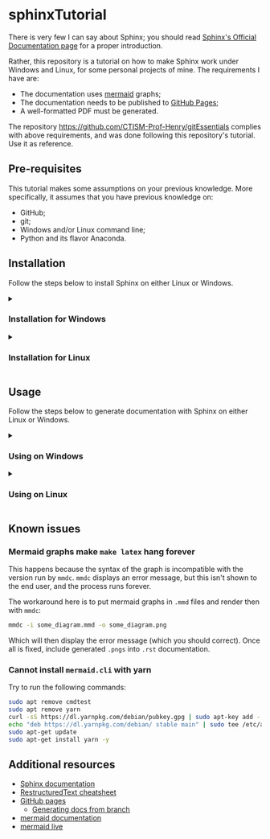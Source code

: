 # sphinxTutorial

There is very few I can say about Sphinx; you should read 
[Sphinx's Official Documentation page](https://www.sphinx-doc.org/en/master) for a proper introduction.

Rather, this repository is a tutorial on how to make Sphinx work under Windows and Linux, for some personal projects of 
mine. The requirements I have are:

* The documentation uses [mermaid](https://mermaid-js.github.io/mermaid/#/) graphs;
* The documentation needs to be published to [GitHub Pages](https://pages.github.com/);
* A well-formatted PDF must be generated.

The repository https://github.com/CTISM-Prof-Henry/gitEssentials complies with above requirements, and was done following
this repository's tutorial. Use it as reference.

## Pre-requisites

This tutorial makes some assumptions on your previous knowledge. More specifically, it assumes that you have previous
knowledge on:

* GitHub;
* git;
* Windows and/or Linux command line;
* Python and its flavor Anaconda.

## Installation

Follow the steps below to install Sphinx on either Linux or Windows.

<details>
    <summary><h3>Installation for Windows</h3></summary>

1. **(optional - only for this tutorial)** Fork this repository on GitHub, and then clone it to your machine 
2. **(optional - only for this tutorial)** On `.gitignore`, at the bottom of the document, change these lines

   ```.gitignore
   # SPHINX TUTORIAL: comment lines below
   docs/
   docsource/
   source/
   make.bat
   Makefile
   # SPHINX TUTORIAL: comment lines above
   ```
   
   to these lines

   ```.gitignore
   # SPHINX TUTORIAL: comment lines below
   # docs/
   # docsource/
   # source/
   # make.bat
   # Makefile
   # SPHINX TUTORIAL: comment lines above
   ```

3. Download and install Python Anaconda: https://www.anaconda.com/products/distribution
4. [Add conda to PATH](https://www.mathworks.com/matlabcentral/answers/94933-how-do-i-edit-my-system-path-in-windows)
   * This can be done either through the Installation Wizard, or after installation (though it's easier using the Wizard)
   * Add the path where conda was installed to User's PATH variable
5. Open a command line window (`Windows + R` keys, type `cmd`, hit `Enter`)
6. Navigate to this repository's folder with `cd` (e.g. `cd C:\Users\username\sphinxTutorial`)
7. Create a new conda environment: 

   ```bash
   conda create --name sphinx pip --yes
   ```

8. Activate it:

   ```bash
   conda activate sphinx
   ```
   
9. Install libraries:

   ```bash
   pip install --requirement requirements.txt
   ```

10. Run sphinx-quickstart:

    ```bash
    sphinx-quickstart
    ```
   
    You'll be prompted to answer some questions:

    * For this tutorial, I personally prefer to separate build and docs folders, so I would choose `y` in the 
      *Separate source and build directories (y/n):* question. But you can do otherwise in future projects.
    * Insert a project name. For this tutorial, we will use **sphinxTutorial**
    * Insert your (full) name
    * Insert a project release number (e.g. `0.1`, `0.2`, `1.0`, etc)
    * Insert project's language. For brazilian Portuguese, use `pt_BR` 

11. Follow now the [Sphinx Tutorial](https://www.sphinx-doc.org/en/master/usage/quickstart.html) on how to prepare
    `.rst` files. This tutorial will not teach you how to create RestructuredText files, but you can find a cheatsheet 
    [here](https://github.com/ralsina/rst-cheatsheet/blob/master/rst-cheatsheet.rst). This tutorial will also
    proceed with the files as they were created by `sphinx-quickstart`.

12. We need to modify `make.bat` to add two new `make` commands:
    * `make github`: generates html files and moves to `docs` folder;
    * `remove_latex_files`: removes previous latex files from `build/latex` folder (LaTeX can render wrong pdfs if old
      files are not removed)

    Also, you should make sure that `SOURCEDIR` and `BUILDDIR` are set to the right folders:
   
    ```shell
    set SOURCEDIR=source
    set BUILDDIR=build
    ```

    Your `make.bat` should look like this:

    ```shell
    @ECHO OFF
   
    pushd %~dp0
   
    REM Command file for Sphinx documentation
   
    if "%SPHINXBUILD%" == "" (
        set SPHINXBUILD=sphinx-build
    )
    set SOURCEDIR=source
    set BUILDDIR=build
    set DOCSDIR=docs
   
    %SPHINXBUILD% >NUL 2>NUL
    if errorlevel 9009 (
        echo.
        echo.The 'sphinx-build' command was not found. Make sure you have Sphinx
        echo.installed, then set the SPHINXBUILD environment variable to point
        echo.to the full path of the 'sphinx-build' executable. Alternatively you
        echo.may add the Sphinx directory to PATH.
        echo.
        echo.If you don't have Sphinx installed, grab it from
        echo.https://www.sphinx-doc.org/
        exit /b 1
    )
   
    if "%1" == "" goto help
   
    if "%1" == "github" goto github
   
    if "%1" == "remove_latex_files" goto remove_latex_files
   
    %SPHINXBUILD% -M %1 %SOURCEDIR% %BUILDDIR% %SPHINXOPTS% %O%
    goto end
   
    :help
    %SPHINXBUILD% -M help %SOURCEDIR% %BUILDDIR% %SPHINXOPTS% %O%
    goto end
   
    :github
    %SPHINXBUILD% -M html %SOURCEDIR% %BUILDDIR% %SPHINXOPTS% %O%
    @robocopy %BUILDDIR%\html %DOCSDIR% * /E
    goto end
   
    :remove_latex_files
    @del /S /Q %BUILDDIR%\latex\*
    goto end
   
    :end
    popd
    ```

13. To properly deploy html files to GitHub pages, create a `docs` folder, and add a `.nojekyll` file inside it
    * Check the spelling! The name of the file must be exactly `.nojekyll` (no blank spaces)
14. Enable GitHub pages for your repository. See **Publishing from a branch** on 
    [this tutorial](https://docs.github.com/en/pages/getting-started-with-github-pages/configuring-a-publishing-source-for-your-github-pages-site)
    for a step-by-step tutorial. Make sure that you use the folder `docs` for the documentation!
15. Run `make github` from the command line, and then commit/push changes to remote to verify if all is working properly.

</details>

<details>
    <summary><h3>Installation for Linux</h3></summary>

1. **(optional - only for this tutorial)** Fork this repository on GitHub, and then clone it to your machine 
2. **(optional - only for this tutorial)** On `.gitignore`, at the bottom of the document, change these lines

   ```.gitignore
   # SPHINX TUTORIAL: comment lines below
   docs/
   docsource/
   source/
   make.bat
   Makefile
   # SPHINX TUTORIAL: comment lines above
   ```
   
   to these lines

   ```.gitignore
   # SPHINX TUTORIAL: comment lines below
   # docs/
   # docsource/
   # source/
   # make.bat
   # Makefile
   # SPHINX TUTORIAL: comment lines above
   ```

3. Download and install Python Anaconda: https://www.anaconda.com/products/distribution
   * Make sure to select option to run `conda init` in the process! Otherwise you'll have to install it again
4. Open a command line window 
5. Navigate to this repository's folder with `cd` (e.g. `cd /home/henry/sphinxTutorial`)
6. Create a new conda environment: 

   ```bash
   conda create --name sphinx pip --yes
   ```

7. Activate it:

   ```bash
   conda activate sphinx
   ```
   
8. Install libraries:

   ```bash
   pip install --requirement requirements.txt
   ```

9. Run sphinx-quickstart:

   ```bash
   sphinx-quickstart
   ```
   
   You'll be prompted to answer some questions:

   * For this tutorial, I personally prefer to separate build and docs folders, so I would choose `y` in the 
     *Separate source and build directories (y/n):* question. But you can do otherwise in future projects.
   * Insert a project name. For this tutorial, we will use **sphinxTutorial**
   * Insert your (full) name
   * Insert a project release number (e.g. `0.1`, `0.2`, `1.0`, etc)
   * Insert project's language. For brazilian Portuguese, use `pt_BR` 

10. Follow now the [Sphinx Tutorial](https://www.sphinx-doc.org/en/master/usage/quickstart.html) on how to prepare
    `.rst` files. This tutorial will not teach you how to create RestructuredText files, but you can find a cheatsheet 
    [here](https://github.com/ralsina/rst-cheatsheet/blob/master/rst-cheatsheet.rst). This tutorial will also
    proceed with the files as they were created by `sphinx-quickstart`.

11. We need to modify `Makefile` to add two new `make` commands:
    * `make github`: generates html files and moves to `docs` folder;
    * `remove_latex_files`: removes previous latex files from `build/latex` folder (LaTeX can render wrong pdfs if old
      files are not removed)

    Also, you should make sure that `SOURCEDIR` and `BUILDDIR` are set to the right folders:
   
    ```bash
    SOURCEDIR     = source
    BUILDDIR      = build
    ```

    Your `Makefile` should look like this:

    ```bash
    # Minimal makefile for Sphinx documentation
    #
    
    # You can set these variables from the command line, and also
    # from the environment for the first two.
    SPHINXOPTS    ?=
    SPHINXBUILD   ?= sphinx-build
    SOURCEDIR     = source
    BUILDDIR      = build
    
    # Put it first so that "make" without argument is like "make help".
    help:
        @$(SPHINXBUILD) -M help "$(SOURCEDIR)" "$(BUILDDIR)" $(SPHINXOPTS) $(O)
    
    .PHONY: help Makefile
    
    
    github:
        @make html
        @cp -a build/html/. ./docs
    
    
    remove_latex_files:
        rm -f -r build/latex/*
    
    
    # Catch-all target: route all unknown targets to Sphinx using the new
    # "make mode" option.  $(O) is meant as a shortcut for $(SPHINXOPTS).
    %: Makefile
        @$(SPHINXBUILD) -M $@ "$(SOURCEDIR)" "$(BUILDDIR)" $(SPHINXOPTS) $(O)

    ```

12. To properly deploy html files to GitHub pages, create a `docs` folder, and add a `.nojekyll` file inside it
    * Check the spelling! The name of the file must be exactly `.nojekyll` (no blank spaces)
13. Enable GitHub pages for your repository. See **Publishing from a branch** on 
    [this tutorial](https://docs.github.com/en/pages/getting-started-with-github-pages/configuring-a-publishing-source-for-your-github-pages-site)
    for a step-by-step tutorial. Make sure that you use the folder `docs` for the documentation!
14. Run `make github` from the command line, and then commit/push changes to remote to verify if all is working properly.
15. To generate mermaid graphs, you need to install [mermaid.cli](https://github.com/mermaid-js/mermaid-cli) locally in 
    your machine, using [yarn](https://classic.yarnpkg.com/lang/en/docs/install/)
    
    ```bash
    sudo apt-get install yarn
    yarn add mermaid.cli
    ```

16. Add `mmdc` to PATH. Run the following command in the terminal (you'll need to repeat it every time you want to 
    re-generate mermaid graphs):

    ```bash
    export PATH="./node_modules/.bin:$PATH" 
    ```
    
17. To generate pdfs with latex, install [pdflatex](https://www.math.rug.nl/~trentelman/jacob/pdflatex/pdflatex.html) 
    and other tools:

    ```bash
    sudo apt-get install texlive-full
    sudo apt-get install latexmk
    sudo apt-get install pdflatex
    ```

18. Create a new file, `generate_all.sh`, and add these lines:

   ```bash
   # activate sphinx environment before running this file!
   # conda activate sphinx
   export PATH=$PATH:node_modules/.bin
   mmdc -i docsource/imagens/fork_pull_request_diagrama.mmd -o docsource/imagens/fork_pull_request_diagrama.png
   mmdc -i docsource/imagens/guia_rapido_diagrama.mmd -o docsource/imagens/guia_rapido_diagrama.png
   make remove_latex_files
   make github
   make latex
   (cd _build/latex && pdflatex main.tex)
   (cd _build/latex && pdflatex main.tex)
   ```

</details>

## Usage

Follow the steps below to generate documentation with Sphinx on either Linux or Windows.

<details>
    <summary><h3>Using on Windows</h3></summary>

Generating mermaid graphs and latex files/pdf is currently unavailable on Windows. Rather, use instructions below to 
generate html documentation:

1. Open a command line window (`Windows + R` keys, type `cmd`, hit `Enter`)
2. Navigate to this repository's folder with `cd` (e.g. `cd C:\Users\username\sphinxTutorial`)
3. Activate sphinx conda environment:

   ```bash 
   conda activate sphinx
   ```

4. To generate html files:

   ```bash
   make html
   ```
   
   Or, alternatively, to generate html files **and** move them to docs folder (for GitHub pages):

   ```bash
   make github
   ```

</details>

<details>
    <summary><h3>Using on Linux</h3></summary>

3. To Generate PDF with pdflatex:

   ```bash
   make latex
   cd build/latex
   pdflatex <name of file>
   ```

You'll have to do some additional configuration if using pdflatext o generate pdf:

Install babel for Brazilian Portuguese (if that's the case):

```tlmgr install babel-portuges```

</details>

## Known issues

### Mermaid graphs make `make latex` hang forever

This happens because the syntax of the graph is incompatible with the version run by `mmdc`. `mmdc` displays an error
message, but this isn't shown to the end user, and the process runs forever.

The workaround here is to put mermaid graphs in `.mmd` files and render then with `mmdc`:

```bash
mmdc -i some_diagram.mmd -o some_diagram.png
```

Which will then display the error message (which you should correct). Once all is fixed, include generated `.pngs` 
into `.rst` documentation.

### Cannot install `mermaid.cli` with yarn

Try to run the following commands:

```bash
sudo apt remove cmdtest
sudo apt remove yarn
curl -sS https://dl.yarnpkg.com/debian/pubkey.gpg | sudo apt-key add -
echo "deb https://dl.yarnpkg.com/debian/ stable main" | sudo tee /etc/apt/sources.list.d/yarn.list
sudo apt-get update
sudo apt-get install yarn -y
```

## Additional resources

* [Sphinx documentation](https://www.sphinx-doc.org/en/master)
* [RestructuredText cheatsheet](https://github.com/ralsina/rst-cheatsheet/blob/master/rst-cheatsheet.rst)
* [GitHub pages](https://pages.github.com/)
  * [Generating docs from branch](https://docs.github.com/en/pages/getting-started-with-github-pages/configuring-a-publishing-source-for-your-github-pages-site)
* [mermaid documentation](https://mermaid-js.github.io/mermaid/#/)
* [mermaid live](https://mermaid.live)

